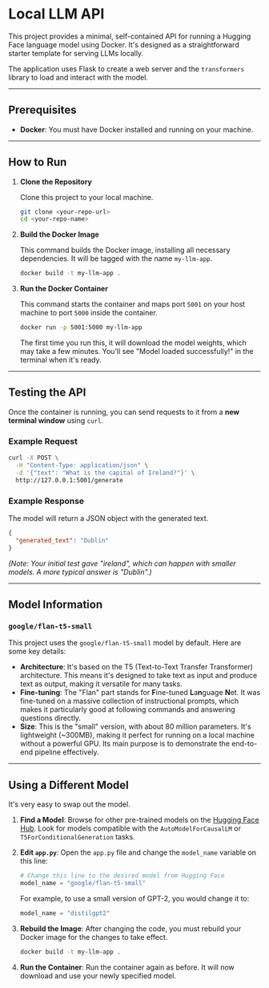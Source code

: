 # Local LLM API

This project provides a minimal, self-contained API for running a Hugging Face language model using Docker. It's designed as a straightforward starter template for serving LLMs locally.

The application uses Flask to create a web server and the `transformers` library to load and interact with the model.

---

## Prerequisites

- **Docker**: You must have Docker installed and running on your machine.

---

## How to Run

1. **Clone the Repository**
   
   Clone this project to your local machine.

   ```bash
   git clone <your-repo-url>
   cd <your-repo-name>
   ```

2. **Build the Docker Image**
   
   This command builds the Docker image, installing all necessary dependencies. It will be tagged with the name `my-llm-app`.

   ```bash
   docker build -t my-llm-app .
   ```

3. **Run the Docker Container**
   
   This command starts the container and maps port `5001` on your host machine to port `5000` inside the container.

   ```bash
   docker run -p 5001:5000 my-llm-app
   ```

   The first time you run this, it will download the model weights, which may take a few minutes. You'll see "Model loaded successfully!" in the terminal when it's ready.

---

## Testing the API

Once the container is running, you can send requests to it from a **new terminal window** using `curl`.

### Example Request

```bash
curl -X POST \
  -H "Content-Type: application/json" \
  -d '{"text": "What is the capital of Ireland?"}' \
  http://127.0.0.1:5001/generate
```

### Example Response

The model will return a JSON object with the generated text.

```json
{
  "generated_text": "Dublin"
}
```

*(Note: Your initial test gave "ireland", which can happen with smaller models. A more typical answer is "Dublin".)*

---

## Model Information

### `google/flan-t5-small`

This project uses the `google/flan-t5-small` model by default. Here are some key details:

* **Architecture**: It's based on the T5 (Text-to-Text Transfer Transformer) architecture. This means it's designed to take text as input and produce text as output, making it versatile for many tasks.
* **Fine-tuning**: The "Flan" part stands for **F**ine-tuned **L**a**n**guage **N**et. It was fine-tuned on a massive collection of instructional prompts, which makes it particularly good at following commands and answering questions directly.
* **Size**: This is the "small" version, with about 80 million parameters. It's lightweight (~300MB), making it perfect for running on a local machine without a powerful GPU. Its main purpose is to demonstrate the end-to-end pipeline effectively.


---

## Using a Different Model

It's very easy to swap out the model.

1. **Find a Model**: Browse for other pre-trained models on the [Hugging Face Hub](https://huggingface.co/models). Look for models compatible with the `AutoModelForCausalLM` or `T5ForConditionalGeneration` tasks.

2. **Edit `app.py`**: Open the `app.py` file and change the `model_name` variable on this line:

   ```python
   # Change this line to the desired model from Hugging Face
   model_name = "google/flan-t5-small"
   ```

   For example, to use a small version of GPT-2, you would change it to:

   ```python
   model_name = "distilgpt2"
   ```

3. **Rebuild the Image**: After changing the code, you must rebuild your Docker image for the changes to take effect.

   ```bash
   docker build -t my-llm-app .
   ```

4. **Run the Container**: Run the container again as before. It will now download and use your newly specified model.
